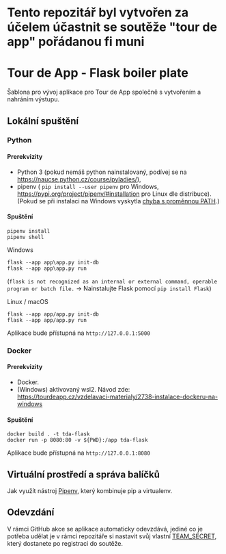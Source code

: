 # Tento repozitář byl vytvořen za účelem účastnit se soutěže "tour de app" pořádanou fi muni

# Tour de App - Flask boiler plate

Šablona pro vývoj aplikace pro Tour de App společně s vytvořením a nahráním výstupu.

## Lokální spuštění

### Python

#### Prerekvizity
- Python 3 (pokud nemáš python nainstalovaný, podívej se na https://naucse.python.cz/course/pyladies/),
- pipenv ( `pip install --user pipenv` pro Windows, https://pypi.org/project/pipenv/#installation pro Linux dle distribuce).
(Pokud se při instalaci na Windows vyskytla [chyba s proměnnou PATH](PATH%20warning.md).)

#### Spuštění
```
pipenv install
pipenv shell
````

Windows
````
flask --app app\app.py init-db
flask --app app\app.py run
````
(`flask is not recognized as an internal or external command, operable program or batch file.` -> Nainstalujte Flask pomocí `pip install Flask`)

Linux / macOS
````
flask --app app/app.py init-db
flask --app app/app.py run
````
Aplikace bude přístupná na `http://127.0.0.1:5000`

### Docker
#### Prerekvizity
- Docker.
- (Windows) aktivovaný wsl2.
Návod zde: https://tourdeapp.cz/vzdelavaci-materialy/2738-instalace-dockeru-na-windows

#### Spuštění
```
docker build . -t tda-flask
docker run -p 8080:80 -v ${PWD}:/app tda-flask
```


Aplikace bude přístupná na `http://127.0.0.1:8080`

## Virtuální prostředí a správa balíčků

Jak využít nástroj [Pipenv](https://pypi.org/project/pipenv/), který kombinuje pip a virtualenv. 

## Odevzdání
V rámci GitHub akce se aplikace automaticky odevzdává, jediné co je potřeba udělat je v rámci repozitáře si nastavit svůj vlastní [TEAM\_SECRET](https://tourdeapp.cz/vzdelavaci-materialy/2736-sablony-lokalni-deployment-a-odevzdani#:~:text=3.-,Team%20Secret,-Jd%C4%9Bte%20do%20Settings), který dostanete po registraci do soutěže.
